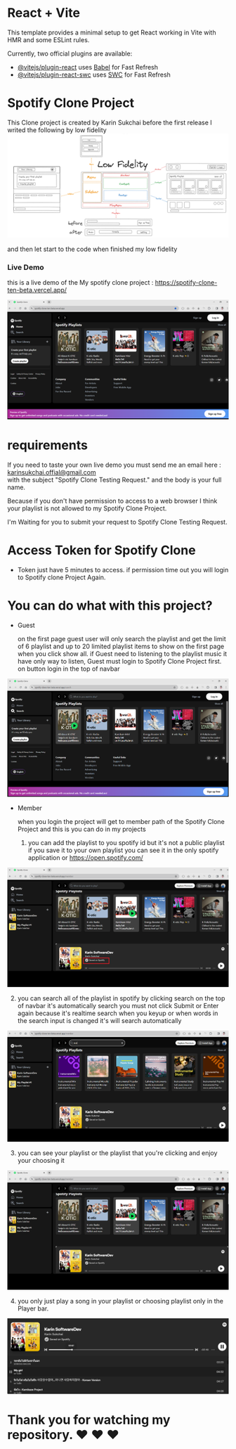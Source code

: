 # React + Vite

This template provides a minimal setup to get React working in Vite with HMR and some ESLint rules.

Currently, two official plugins are available:

- [@vitejs/plugin-react](https://github.com/vitejs/vite-plugin-react/blob/main/packages/plugin-react/README.md) uses [Babel](https://babeljs.io/) for Fast Refresh
- [@vitejs/plugin-react-swc](https://github.com/vitejs/vite-plugin-react-swc) uses [SWC](https://swc.rs/) for Fast Refresh

# Spotify Clone Project

This Clone project is created by Karin Sukchai before the first release
I writed the following by low fidelity
![Alt text](./src/assets/Lofi-Spotify.png)

and then let start to the code when finished my low fidelity

### Live Demo

this is a live demo of the My spotify clone project : https://spotify-clone-ten-beta.vercel.app/

![Alt text](./src/assets/firstpage.png)

# requirements

If you need to taste your own live demo you must send me an email here : karinsukchai.offial@gmail.com  
with the subject "Spotify Clone Testing Request." and the body is your full name.

Because if you don't have permission to access to a web browser I think your playlist is not allowed to
my Spotify Clone Project.

I'm Waiting for you to submit your request to Spotify Clone Testing Request.

# Access Token for Spotify Clone

- Token just have 5 minutes to access. if permission time out you will login to Spotify clone Project Again.

# You can do what with this project?

- Guest

  on the first page guest user will only search the playlist and
  get the limit of 6 playlist and up to 20 limited playlist items to show on the first page when you click show all.
  if Guest need to listening to the playlist music it have only way to listen,
  Guest must login to Spotify Clone Project first. on button login in the top of navbar

![Alt text](./src/assets/searchpage.png)

- Member

  when you login the project will get to member path of the Spotify Clone Project
  and this is you can do in my projects

  1.  you can add the playlist to you spotify id but it's not a public playlist if you save it
      to your own playlist you can see it in the only spotify application or https://open.spotify.com/

![Alt text](./src/assets/saveplaylist-img.png)

2.  you can search all of the playlist in spotify by clicking search on the top of navbar
    it's automatically search you must not click Submit or Enter again because it's realtime search
    when you keyup or when words in the search input is changed it's will search automatically

![alt text](./src/assets/search-image.png)

3.  you can see your playlist or the playlist that you're clicking and enjoy your choosing it

![alt text](./src/assets/memberpage.png)

4.  you only just play a song in your playlist or choosing playlist only in the Player bar.

![alt text](./src/assets/play-image.png)

# Thank you for watching my repository. ❤ ❤ ❤
